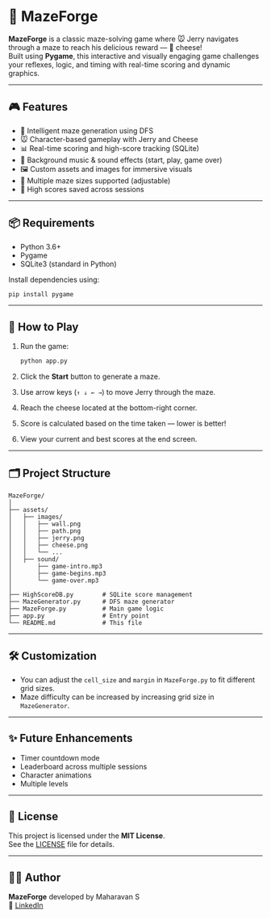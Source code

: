 
# 🧩 MazeForge

**MazeForge** is a classic maze-solving game where 🐭 Jerry navigates through a maze to reach his delicious reward — 🧀 cheese!  
Built using **Pygame**, this interactive and visually engaging game challenges your reflexes, logic, and timing with real-time scoring and dynamic graphics.

---

## 🎮 Features

- 🧠 Intelligent maze generation using DFS
- 🐭 Character-based gameplay with Jerry and Cheese
- 📊 Real-time scoring and high-score tracking (SQLite)
- 🎵 Background music & sound effects (start, play, game over)
- 🖼️ Custom assets and images for immersive visuals
- 🔁 Multiple maze sizes supported (adjustable)
- 💾 High scores saved across sessions

---

## 📦 Requirements

- Python 3.6+
- Pygame
- SQLite3 (standard in Python)

Install dependencies using:

```bash
pip install pygame
```

---

## 🚀 How to Play

1. Run the game:
   ```bash
   python app.py
   ```

2. Click the **Start** button to generate a maze.
3. Use arrow keys (`↑ ↓ ← →`) to move Jerry through the maze.
4. Reach the cheese located at the bottom-right corner.
5. Score is calculated based on the time taken — lower is better!
6. View your current and best scores at the end screen.

---

## 🗂️ Project Structure

```
MazeForge/
│
├── assets/
│   ├── images/
│   │   ├── wall.png
│   │   ├── path.png
│   │   ├── jerry.png
│   │   ├── cheese.png
│   │   └── ...
│   ├── sound/
│       ├── game-intro.mp3
│       ├── game-begins.mp3
│       └── game-over.mp3
│
├── HighScoreDB.py        # SQLite score management
├── MazeGenerator.py      # DFS maze generator
├── MazeForge.py          # Main game logic
├── app.py                # Entry point
└── README.md             # This file
```

---

## 🛠️ Customization

- You can adjust the `cell_size` and `margin` in `MazeForge.py` to fit different grid sizes.
- Maze difficulty can be increased by increasing grid size in `MazeGenerator`.

---

## ✨ Future Enhancements

- Timer countdown mode
- Leaderboard across multiple sessions
- Character animations
- Multiple levels
---

## 📃 License

This project is licensed under the **MIT License**.  
See the [LICENSE](LICENSE) file for details.

---

## 👨‍💻 Author

**MazeForge** developed by Maharavan S  
🔗 [LinkedIn](https://www.linkedin.com/in/maharavan-s/)
